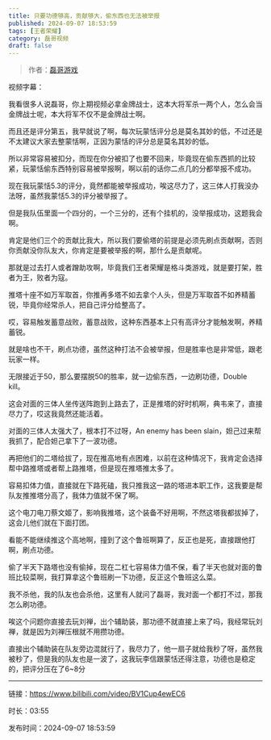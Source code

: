 ```yaml
---
title: 只要功德够高，贡献够大，偷东西也无法被举报
published: 2024-09-07 18:53:59
tags: [王者荣耀]
category: 磊哥视频
draft: false
---
```



> 作者：[磊哥游戏](https://space.bilibili.com/268941858?spm_id_from=333.788.upinfo.head.click)

视频字幕：

我看很多人说磊哥，你上期视频必拿金牌战士，这本大将军杀一两个人，怎么会当金牌战士呢，本大将军不仅不是金牌战士啊。

而且还是评分第五，我早就说了啊，每次玩蒙恬评分总是莫名其妙的低，不过还是不太建议大家去整蒙恬啊，正因为蒙恬的评分总是莫名其妙的低。

所以非常容易被扣分，而现在你分被扣了也要不回来，毕竟现在偷东西抓的比较紧，玩蒙恬偷东西特别容易被举报啊，啊以前的话你二点几的分都举报不成功。

现在我玩蒙恬5.3的评分，竟然都能被举报成功，唉这尽力了，这三体人打我没办法呀，虽然我蒙恬5.3的评分被举报了。

但是我队伍里面一个四分的，一个三分的，还有个挂机的，没举报成功，这题我会啊。

肯定是他们三个的贡献比我大，所以我们要偷塔的前提是必须先刷点贡献啊，否则你贡献没你队友大，你肯定是要被举报的啊，那什么是贡献呢。

那就是过去打人或者蹭助攻啊，毕竟我们王者荣耀是格斗类游戏，就是要打架，胜者为王，败者为寇。

推塔十座不如万军取首，你推再多塔不如去拿个人头，但是万军取首不如养精蓄锐，毕竟你经常杀人，把自己评分给整高了。

哎，容易触发蓄意战败，蓄意战败，这种东西基本上只有高评分才能触发啊，养精蓄锐。

就是啥也不干，刷点功德，虽然这种打法不会被举报，但是胜率也是非常低，跟老玩家一样。

无限接近于50，那么要摆脱50的胜率，就一边偷东西，一边刷功德，Double kill。

这会对面的三体人坐传送阵跑到上路去了，正是推塔的好时机啊，典韦来了，直接尽力了，哎这我竟然还能活着。

对面的三体人太强大了，根本打不过呀，An enemy has been slain，妲己过来帮我抓了，配合妲己拿下了一波功德。

再把他们的二塔给拔了，现在推高地有点困难，以前在这种情况下，我肯定会选择帮中路推塔或者帮上路推塔，但是现在推塔推太多了。

容易扣体力值，直接就在下路死磕，我只推我这一路的塔进本职工作，这我要是帮队友推推塔分高了，我体力值就不保了啊。

这个电刀电刀蔡文姬了，影响我推塔，这个装备不好用啊，不然这塔我都拔掉了，这会儿他们就在下面打团。

看能不能继续推这个高地啊，撞到了这个鲁班啊算了，反正也是死，直接跟他打啊，刷点功德。

偷了半天下路塔也没有偷掉，现在二杠七容易体力值不保，看了半天也就对面的鲁班比较菜啊，我打算拿这个鲁班刷一下功德，反正这个鲁班这么菜。

我不杀他，我的队友也会杀他，这里有人就问了磊哥，我对面一个都打不过，那我怎么刷功德。

唉这个问题你直接去玩刘禅，出个辅助装，那功德不就直接上来了吗，我经常玩刘禅，就是因为刘禅压根就不用攒功德。

直接出个辅助装在队友旁边混就行了，我尽力了，他一扇子就给我秒了呀，虽然我被秒了，但是我的队友也是一波了，这我玩李信跟蒙恬还得注意，功德也是稳定的，把评分压在了6~8分

---

链接：https://www.bilibili.com/video/BV1Cup4ewEC6

时长：03:55

发布时间：2024-09-07 18:53:59
